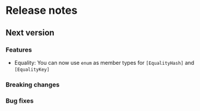 # Release notes

## Next version

### Features

* Equality: You can now use `enum` as member types for `[EqualityHash]` and `[EqualityKey]`

### Breaking changes

### Bug fixes
